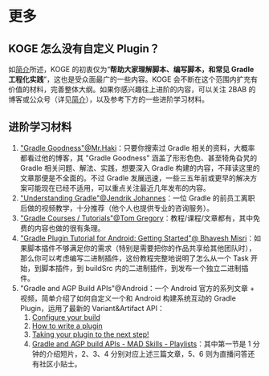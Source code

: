 # 更多

## KOGE 怎么没有自定义 Plugin？

如[简介](./README.md)所述，KOGE 的初衷仅为“**帮助大家理解脚本、编写脚本，和常见 Gradle 工程化实践**”，这也是受众面最广的一些内容。KOGE 会不断在这个范围内扩充有价值的材料，完善整体大纲。如果你感兴趣往上进阶的内容，可以关注 2BAB 的博客或公众号（详见[简介](./README.md)），以及参考下方的一些进阶学习材料。


## 进阶学习材料

1. ["Gradle Goodness"@Mr.Haki](https://blog.mrhaki.com/search/label/Gradle%3AGoodness)：只要你搜索过 Gradle 相关的资料，大概率都看过他的博客，其 "Gradle Goodness" 涵盖了形形色色、甚至犄角旮旯的 Gradle 相关问题、解法、实践，想要深入 Gradle 构建的内容，不拜读这里的文章那便是不全面的。不过 Gradle 发展迅速，一些三五年前或更早的解决方案可能现在已经不适用，可以重点关注最近几年发布的内容。
2. ["Understanding Gradle"@Jendrik Johannes](https://www.youtube.com/channel/UCxACdAdoVVimgPoFwbdHUkQ/videos)：一位 Gradle 的前员工离职后做的视频教学，十分推荐（他个人也提供专业的咨询服务）。
3. ["Gradle Courses / Tutorials"@Tom Gregory](https://tomgregory.com/wp-content/uploads/2021/06/Gradle-task-inputs-outputs-1.png)：教程/课程/文章都有，其中免费的内容也做的很有条理。
4. ["Gradle Plugin Tutorial for Android: Getting Started"@
Bhavesh Misri](https://www.raywenderlich.com/22198417-gradle-plugin-tutorial-for-android-getting-started#toc-anchor-001)：如果脚本插件不够满足你的需求（特别是需要把你的作品共享给其他团队时），那么你可以考虑编写二进制插件，这份教程完整地说明了怎么从一个 Task 开始，到脚本插件，到 buildSrc 内的二进制插件，到发布一个独立二进制插件。
5. "Gradle and AGP Build APIs"@Android：一个 Android 官方的系列文章 + 视频，简单介绍了如何自定义一个和 Android 构建系统互动的 Gradle Plugin，运用了最新的 Variant&Artifact API：
    1. [Configure your build](https://medium.com/androiddevelopers/gradle-and-agp-build-apis-configure-your-build-9a10db5b2262)
    2. [How to write a plugin](https://medium.com/androiddevelopers/gradle-and-agp-build-apis-how-to-write-a-plugin-1695b590e4ec)
    3. [Taking your plugin to the next step!](https://medium.com/androiddevelopers/gradle-and-agp-build-apis-taking-your-plugin-to-the-next-step-95e7bd1cd4c9)
    4. [Gradle and AGP build APIs - MAD Skills - Playlists](https://youtube.com/playlist?list=PLWz5rJ2EKKc8fyNmwKXYvA2CqxMhXqKXX)：其中第一节是 1 分钟的介绍短片，2、3、4 分别对应上述三篇文章，5、6 则为直播问答还有社区小贴士。
